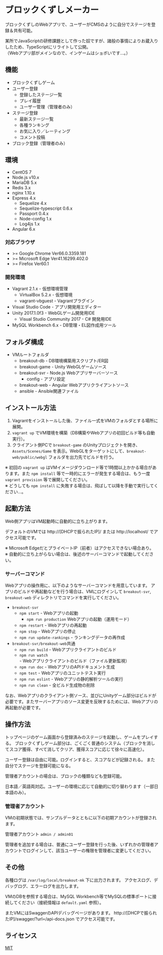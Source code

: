 # ブロックくずしメーカー
ブロックくずしのWebアプリで、ユーザーがCMSのように自分でステージを登録＆共有可能。

某所でJavaScriptの研修課題として作った奴ですが、諸般の事情によりお蔵入りしたため、TypeScriptにリライトして公開。  
（Webアプリ部がメインなので、インゲームはショボいです…。）

## 機能
* ブロックくずしゲーム
* ユーザー登録
    * 登録したステージ一覧
    * プレイ履歴
    * ユーザー管理（管理者のみ）
* ステージ登録
    * 最新ステージ一覧
    * 各種ランキング
    * お気に入り／レーティング
    * コメント投稿
* ブロック登録（管理者のみ）

## 環境
* CentOS 7
* Node.js v10.x
* MariaDB 5.x
* Redis 3.x
* nginx 1.10.x
* Express 4.x
    * Sequelize 4.x
    * Sequelize-typescript 0.6.x
    * Passport 0.4.x
    * Node-config 1.x
    * Log4js 1.x
* Angular 6.x

### 対応ブラウザ
* &gt;= Google Chrome Ver66.0.3359.181
* &gt;= Microsoft Edge Ver41.16299.402.0
* &gt;= Firefox Ver60.1

### 開発環境
* Vagrant 2.1.x - 仮想環境管理
    * VirtualBox 5.2.x - 仮想環境
    * vagrant-vbguest - Vagrantプラグイン
* Visual Studio Code - アプリ開発用エディター
* Unity 2017.1.0f3 - WebGLゲーム開発用IDE
    * Visual Studio Community 2017 - C# 開発用IDE
* MySQL Workbench 6.x - DB管理・EL図作成用ツール

## フォルダ構成
* VMルートフォルダ
    * breakout-db - DB環境構築用スクリプト/ER図
    * breakout-game - Unity WebGLゲームソース
    * breakout-svr - Node.js Webアプリサーバーソース
        * config - アプリ設定
    * breakout-web - Angular Webアプリクライアントソース
    * ansible - Ansible関連ファイル

## インストール方法
1. Vagrantをインストールした後、ファイル一式をVMのフォルダとする場所に展開。
2. `vagrant up` でVM環境を構築（DB構築やWebアプリの初回ビルド等も自動実行）。
3. クライアント側PCで `breakout-game` のUnityプロジェクトを開き、`Assets/Scenes/Game` を表示。WebGLをターゲットにして、`breakout-web/public/webgl` フォルダを出力先でビルドを行う。

※ 初回の `vagrant up` はVMイメージダウンロード等で1時間以上かかる場合があります。また `npm install` 等で一時的にエラーが発生する場合は、もう一度 `vagrant provision` 等で展開してください。  
※ どうしても `npm install` に失敗する場合は、飛ばして以降を手動で実行してください…。

## 起動方法
Web側アプリはVM起動時に自動的に立ち上がります。

デフォルトのVMでは http://[DHCPで振られたIP]/ または http://localhost/ でアクセス可能です。

※ Microsoft EdgeだとプライベートIP（前者）はアクセスできない場合あり。  
※ 自動的に立ち上がらない場合は、後述のサーバーコマンドで起動してください。

### サーバーコマンド
Webアプリの操作用に、以下のようなサーバーコマンドを用意しています。
アプリのビルドや再起動などを行う場合は、VMにログインして `breakout-svr`, `breakout-web` ディレクトリでコマンドを実行してください。

* `breakout-svr`
    * `npm start` - Webアプリの起動
        * `npm run production` Webアプリの起動（運用モード）
    * `npm restart` - Webアプリの再起動
    * `npm stop` - Webアプリの停止
    * `npm run update-rankings` - ランキングデータの再作成
* `breakout-svr/breakout-web`共通
    * `npm run build` - Webアプリクライアントのビルド
    * `npm run watch` - Webアプリクライアントのビルド（ファイル更新監視）
    * `npm run doc` - WebアプリのAPIドキュメント生成
    * `npm test` - Webアプリのユニットテスト実行
    * `npm run eslint` - Webアプリの静的解析ツールの実行
    * `npm run clean` - 全ビルド生成物の削除

なお、Webアプリのクライアント側ソース、並びにUnityゲーム部分はビルドが必要です。またサーバーアプリのソース変更を反映するためには、Webアプリの再起動が必要です。

## 操作方法
トップページのゲーム画面から登録済みのステージを起動し、ゲームをプレイする。
ブロックくずしゲーム部分は、ごくごく普通のシステム（ブロックを消してスコア獲得、すべて消してクリア、獲得スコアに応じて徐々に高速化）。

ユーザー登録は自由に可能。ログインすると、スコアなどが記録される。
また自分でステージを登録可能になる。

管理者アカウントの場合は、ブロックの種類なども登録可能。

日本語／英語両対応。ユーザーの環境に応じて自動的に切り替わります（一部日本語のみ）。

### 管理者アカウント
VMの初期状態では、サンプルデータとともに以下の初期アカウントが登録されます。

管理者アカウント `admin / admin01`

管理者を追加する場合は、普通にユーザー登録を行った後、いずれかの管理者アカウントでログインして、該当ユーザーの権限を管理者に変更してください。

## その他
各種ログは `/var/log/local/breakout-mk` 下に出力されます。
アクセスログ、デバッグログ、エラーログを出力します。

VMのDBを参照する場合は、MySQL Workbench等でMySQLの標準ポートに接続してください（接続情報は `default.yaml` 参照）。

またVMにはSwaggerのAPIデバッグページがあります。 http://[DHCPで振られたIP]/swagger/?url=/api-docs.json でアクセス可能です。

## ライセンス
[MIT](https://github.com/ktanakaj/breakout-mk/blob/master/LICENSE)
